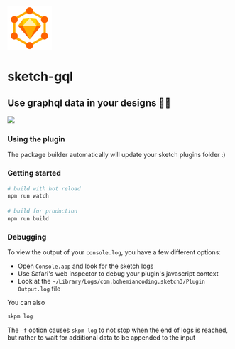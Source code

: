 <img src="logo.png" height="100" width="100" />

# sketch-gql

## Use graphql data in your designs 💅🏻 ##

<img src="image.png" />

### Using the plugin

The package builder automatically will update your sketch plugins folder :)

### Getting started

``` bash
# build with hot reload
npm run watch

# build for production
npm run build
```

### Debugging

To view the output of your `console.log`, you have a few different options:
* Open `Console.app` and look for the sketch logs
* Use Safari's web inspector to debug your plugin's javascript context
* Look at the `~/Library/Logs/com.bohemiancoding.sketch3/Plugin Output.log` file

You can also

```bash
skpm log
```

The `-f` option causes `skpm log` to not stop when the end of logs is reached, but rather to wait for additional data to be appended to the input

